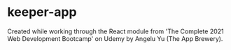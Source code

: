 # keeper-app
Created while working through the React module from 'The Complete 2021 Web Development Bootcamp' on Udemy by Angelu Yu (The App Brewery).
